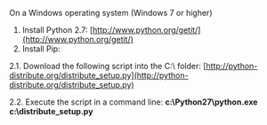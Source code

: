 On a Windows operating system (Windows 7 or higher)

1. Install Python 2.7: [http://www.python.org/getit/](http://www.python.org/getit/)
2. Install Pip: 

2.1. Download the following script into the C:\ folder: [http://python-distribute.org/distribute_setup.py](http://python-distribute.org/distribute_setup.py) 

2.2. Execute the script in a command line: **c:\Python27\python.exe c:\distribute_setup.py**